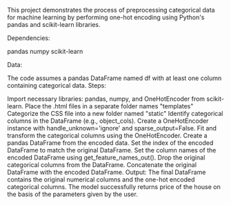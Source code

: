 This project demonstrates the process of preprocessing categorical data for machine learning by performing one-hot encoding using Python's pandas and scikit-learn libraries.

Dependencies:

pandas
numpy
scikit-learn

Data:

The code assumes a pandas DataFrame named df with at least one column containing categorical data.
Steps:

Import necessary libraries: pandas, numpy, and OneHotEncoder from scikit-learn.
Place the .html files in a separate folder names "templates"
Categorize the CSS file into a new folder named "static"
Identify categorical columns in the DataFrame (e.g., object_cols).
Create a OneHotEncoder instance with handle_unknown='ignore' and sparse_output=False.
Fit and transform the categorical columns using the OneHotEncoder.
Create a pandas DataFrame from the encoded data.
Set the index of the encoded DataFrame to match the original DataFrame.
Set the column names of the encoded DataFrame using get_feature_names_out().
Drop the original categorical columns from the DataFrame.
Concatenate the original DataFrame with the encoded DataFrame.
Output:
The final DataFrame contains the original numerical columns and the one-hot encoded categorical columns. The model successfully returns price of the house on the basis of the parameters given by the user.
